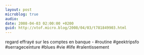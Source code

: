 ```yaml
---
layout: post
microblog: true
audio: 
date: 2008-04-03 02:00:00 +0200
guid: http://xtof.micro.blog/2008/04/03/t781849903.html
---
```

regard effrayé sur les comptes en banque  - #routine #geektripsfo #serrageceinture #blues #vie #life #ralentissement
